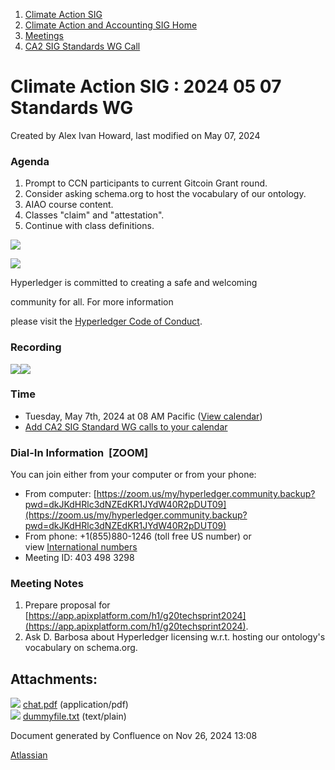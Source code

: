 1. [Climate Action SIG](index.html)
2. [Climate Action and Accounting SIG Home](Climate-Action-and-Accounting-SIG-Home_19005445.html)
3. [Meetings](Meetings_19005583.html)
4. [CA2 SIG Standards WG Call](CA2-SIG-Standards-WG-Call_19007176.html)

# Climate Action SIG : 2024 05 07 Standards WG

Created by Alex Ivan Howard, last modified on May 07, 2024

### Agenda

1. Prompt to CCN participants to current Gitcoin Grant round.
2. Consider asking schema.org to host the vocabulary of our ontology.
3. AIAO course content.
4. Classes "claim" and "attestation".
5. Continue with class definitions.

![](https://wiki.hyperledger.org/download/attachments/29034696/Antitrustnotice.png?version=1&modificationDate=1581695654000&api=v2)

![](https://wiki.hyperledger.org/download/attachments/2392771/welcome.png?version=2&modificationDate=1572450107000&api=v2)

Hyperledger is committed to creating a safe and welcoming

community for all. For more information

please visit the [Hyperledger Code of Conduct](https://lf-hyperledger.atlassian.net/wiki/display/HYP/Hyperledger+Code+of+Conduct).

### Recording

![](plugins/servlet/confluence/placeholder/unknown-attachment)[![](attachments/thumbnails/19010716/19010721)](attachments/19010716/19010721.pdf)

### **Time**

- Tuesday, May 7th, 2024 at 08 AM Pacific ([View calendar](https://lists.hyperledger.org/g/climate-sig/calendar))
- [Add CA2 SIG Standard WG calls to your calendar](https://lf-hyperledger.atlassian.net/wiki/download/attachments/19009983/invite.ics?version=1&modificationDate=1673879601000&api=v2)

### **Dial-In Information  \[ZOOM]**

You can join either from your computer or from your phone:

- From computer: [https://zoom.us/my/hyperledger.community.backup?pwd=dkJKdHRlc3dNZEdKR1JYdW40R2pDUT09](https://zoom.us/my/hyperledger.community.backup?pwd=dkJKdHRlc3dNZEdKR1JYdW40R2pDUT09)
- From phone: +1(855)880-1246 (toll free US number) or view [International numbers](https://zoom.us/u/bAaJoyznp)
- Meeting ID: 403 498 3298

### **Meeting Notes**

1. Prepare proposal for [https://app.apixplatform.com/h1/g20techsprint2024](https://app.apixplatform.com/h1/g20techsprint2024).
2. Ask D. Barbosa about Hyperledger licensing w.r.t. hosting our ontology's vocabulary on schema.org.

## Attachments:

![](images/icons/bullet_blue.gif) [chat.pdf](attachments/19010716/19010721.pdf) (application/pdf)  
![](images/icons/bullet_blue.gif) [dummyfile.txt](attachments/19010716/19010720.txt) (text/plain)

Document generated by Confluence on Nov 26, 2024 13:08

[Atlassian](http://www.atlassian.com/)
